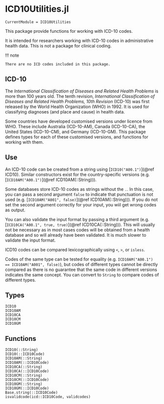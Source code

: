 # ICD10Utilities.jl

```@meta
CurrentModule = ICD10Utilities
```

This package provide functions for working with ICD-10 codes.

It is intended for researchers working with ICD-10 codes in administrative
health data. This is not a package for clinical coding.

!!! note

    There are no ICD codes included in this package.

## ICD-10

The _International Classification of Diseases and Related Health Problems_ is
more than 100 years old. The tenth revision, _International Classification of
Diseases and Related Health Problems, 10th Revision_ (ICD-10) was first released
by the World Health Organization (WHO) in 1992. It is used for classifying
diagnoses (and place and cause) in health data.

Some countries have developed customised versions under licence from WHO. These
include Australia (ICD-10-AM), Canada (ICD-10-CA), the United States
(ICD-10-CM), and Germany (ICD-10-GM). This package defines types for each of
these customised versions, and functions for working with them.

## Use

An ICD-10 code can be created from a string using [`ICD10("A00.1")`](@ref
ICD10). Similar constructors exist for the country-specific versions (e.g.
[`ICD10AM("A00.1")`](@ref ICD10AM(::String))).

Some databases store ICD-10 codes as strings without the `.`. In this case, you
can pass a second argument `false` to indicate that punctuation is not used
(e.g. [`ICD10AM("A001", false)`](@ref ICD10AM(::String))). If you do not set the
second argument correctly for your input, you wiil get wrong codes as output.

You can also validate the input format by passing a third argument (e.g.
[`ICD10CA("A00.1", true, true)`](@ref ICD10CA(::String))). This will usually not
be necessary as in most cases codes will be obtained from a health database and
so will already have been validated. It is much slower to validate the input
format.

ICD10 codes can be compared lexicographically using `<`, `>`, or `isless`.

Codes of the same type can be tested for equality (e.g.
`ICD10AM("A00.1") == ICD10AM("A001", false)`), but codes of different types
cannot be directly compared as there is no guarantee that the same code in
different versions indicates the same concept. You can convert to `String` to
compare codes of different types.

## Types

```@docs
ICD10
ICD10AM
ICD10CA
ICD10CM
ICD10GM
```

## Functions

```@docs
ICD10(::String)
ICD10(::ICD10Code)
ICD10AM(::String)
ICD10AM(::ICD10Code)
ICD10CA(::String)
ICD10CA(::ICD10Code)
ICD10CM(::String)
ICD10CM(::ICD10Code)
ICD10GM(::String)
ICD10GM(::ICD10Code)
Base.string(::ICD10Code)
isvalidcode(icd::ICD10Code, validcodes)
```
